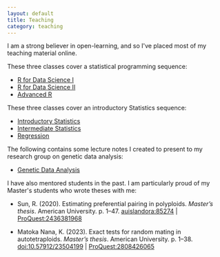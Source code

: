 ```yaml
---
layout: default
title: Teaching
category: teaching
---
```


I am a strong believer in open-learning, and so I've placed most of my teaching material online.

These three classes cover a statistical programming sequence:

- [R for Data Science I](https://dcgerard.github.io/stat_412_612/)
- [R for Data Science II](https://data-science-master.github.io/lectures/)
- [Advanced R](https://dcgerard.github.io/advancedr/)

These three classes cover an introductory Statistics sequence:

- [Introductory Statistics](https://dcgerard.github.io/stat234/)
- [Intermediate Statistics](https://dcgerard.github.io/stat614/)
- [Regression](https://dcgerard.github.io/stat_415_615/)

The following contains some lecture notes I created to present to my research group on genetic data analysis:

- [Genetic Data Analysis](https://dcgerard.github.io/gda/)

I have also mentored students in the past. I am particularly proud of my Master's students who wrote theses with me:

- Sun, R. (2020). Estimating preferential pairing in polyploids. *Master’s thesis*. American
University. p. 1–47. [auislandora:85274](https://hdl.handle.net/1961/auislandora:85274) \| [ProQuest:2436381968](https://www.proquest.com/docview/2436381968)

- Matoka Nana, K. (2023). Exact tests for random mating in autotetraploids. *Master’s thesis*.
American University. p. 1–38. [doi:10.57912/23504199](https://doi.org/10.57912/23504199) \| [ProQuest:2808426065](https://www.proquest.com/docview/2808426065)


